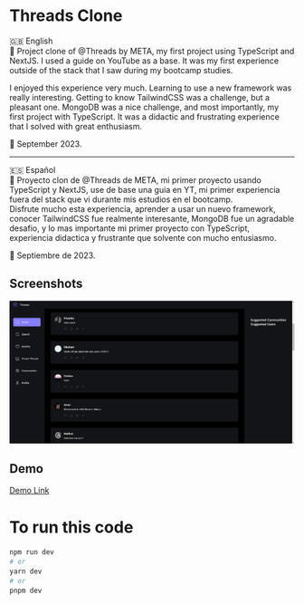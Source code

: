 # Threads Clone

🇬🇧 English  
📖 Project clone of @Threads by META, my first project using TypeScript and NextJS. I used a guide on YouTube as a base. It was my first experience outside of the stack that I saw during my bootcamp studies.  
  
I enjoyed this experience very much. Learning to use a new framework was really interesting. Getting to know TailwindCSS was a challenge, but a pleasant one. MongoDB was a nice challenge, and most importantly, my first project with TypeScript. It was a didactic and frustrating experience that I solved with great enthusiasm.
  
🚀 September 2023. 
  
---
  
🇪🇸 Español  
📖 Proyecto clon de @Threads de META, mi primer proyecto usando TypeScript y NextJS, use de base una guia en YT, mi primer experiencia fuera del stack que vi durante mis estudios en el bootcamp.  
Disfrute mucho esta experiencia, aprender a usar un nuevo framework, conocer TailwindCSS fue realmente interesante, MongoDB fue un agradable desafio, y lo mas importante mi primer proyecto con TypeScript, experiencia didactica y frustrante que solvente con mucho entusiasmo.

🚀 Septiembre de 2023. 


## Screenshots

![App Screenshot](https://github.com/JoaquinHAcosta/threadsClone/blob/main/public/assets/project-threads.png)


## Demo

[Demo Link](https://threads-clone-rust.vercel.app)

# To run this code

```bash
npm run dev
# or
yarn dev
# or
pnpm dev
```




